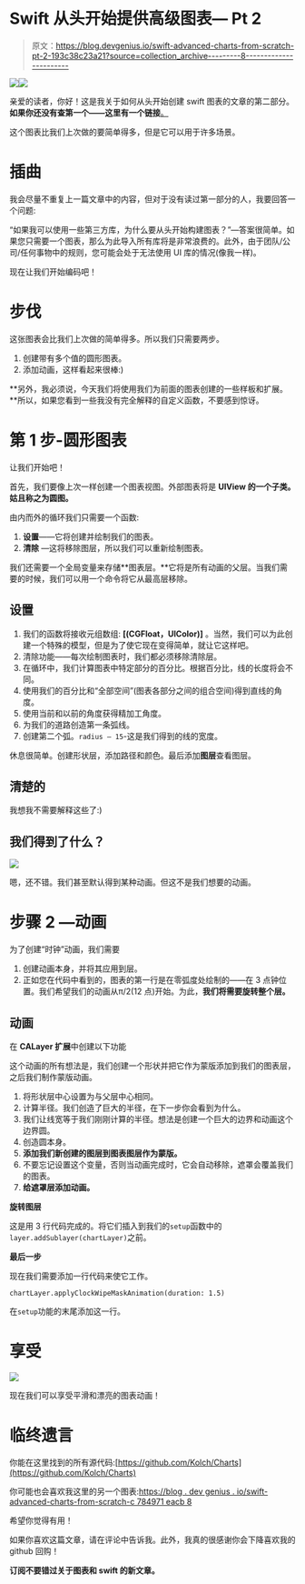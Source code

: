 # Swift 从头开始提供高级图表— Pt 2

> 原文：<https://blog.devgenius.io/swift-advanced-charts-from-scratch-pt-2-193c38c23a21?source=collection_archive---------8----------------------->

![](img/960ccc8ccad042d55245c373a12042d9.png)![](img/29cbfcd0008bf856c6a6cba4346d0fb3.png)

亲爱的读者，你好！这是我关于如何从头开始创建 swift 图表的文章的第二部分。**如果你还没有查第一个——这里有一个链接**[。](/swift-advanced-charts-from-scratch-c784971eacb8)

这个图表比我们上次做的要简单得多，但是它可以用于许多场景。

# 插曲

我会尽量不重复上一篇文章中的内容，但对于没有读过第一部分的人，我要回答一个问题:

“如果我可以使用一些第三方库，为什么要从头开始构建图表？”—答案很简单。如果您只需要一个图表，那么为此导入所有库将是非常浪费的。此外，由于团队/公司/任何事物中的规则，您可能会处于无法使用 UI 库的情况(像我一样)。

现在让我们开始编码吧！

# 步伐

这张图表会比我们上次做的简单得多。所以我们只需要两步。

1.  创建带有多个值的圆形图表。
2.  添加动画，这样看起来很棒:)

**另外，我必须说，今天我们将使用我们为前面的图表创建的一些样板和扩展。**所以，如果您看到一些我没有完全解释的自定义函数，不要感到惊讶。

# 第 1 步-圆形图表

让我们开始吧！

首先，我们要像上次一样创建一个图表视图。外部图表将是 **UIView 的一个子类。**姑且称之为**圆图。**

由内而外的循环我们只需要一个函数:

1.  **设置**——它将创建并绘制我们的图表。
2.  **清除** —这将移除图层，所以我们可以重新绘制图表。

我们还需要一个全局变量来存储**图表层。**它将是所有动画的父层。当我们需要的时候，我们可以用一个命令将它从最高层移除。

## 设置

1.  我们的函数将接收元组数组: **[(CGFloat，UIColor)]** 。当然，我们可以为此创建一个特殊的模型，但是为了使它现在变得简单，就让它这样吧。
2.  清除功能——每次绘制图表时，我们都必须移除清除层。
3.  在循环中，我们计算图表中特定部分的百分比。根据百分比，线的长度将会不同。
4.  使用我们的百分比和“全部空间”(图表各部分之间的组合空间)得到直线的角度。
5.  使用当前和以前的角度获得精加工角度。
6.  为我们的道路创造第一条弧线。
7.  创建第二个弧。`radius — 15`-这是我们得到的线的宽度。

休息很简单。创建形状层，添加路径和颜色。最后添加**图层**查看图层。

## 清楚的

我想我不需要解释这些了:)

## 我们得到了什么？

![](img/5b95d33f8ec188cb0c0abaf43be28508.png)

嗯，还不错。我们甚至默认得到某种动画。但这不是我们想要的动画。

# 步骤 2 —动画

为了创建“时钟”动画，我们需要

1.  创建动画本身，并将其应用到层。
2.  正如您在代码中看到的，图表的第一行是在零弧度处绘制的——在 3 点钟位置。我们希望我们的动画从π/2(12 点)开始。为此，**我们将需要旋转整个层。**

## **动画**

在 **CALayer 扩展**中创建以下功能

这个动画的所有想法是，我们创建一个形状并把它作为蒙版添加到我们的图表层，之后我们制作蒙版动画。

1.  将形状层中心设置为与父层中心相同。
2.  计算半径。我们创造了巨大的半径，在下一步你会看到为什么。
3.  我们让线宽等于我们刚刚计算的半径。想法是创建一个巨大的边界和动画这个边界圆。
4.  创造圆本身。
5.  **添加我们新创建的图层到图表图层作为蒙版。**
6.  不要忘记设置这个变量，否则当动画完成时，它会自动移除，遮罩会覆盖我们的图表。
7.  **给遮罩层添加动画。**

**旋转图层**

这是用 3 行代码完成的。将它们插入到我们的`setup`函数中的`layer.addSublayer(chartLayer)`之前。

**最后一步**

现在我们需要添加一行代码来使它工作。

`chartLayer.applyClockWipeMaskAnimation(duration: 1.5)`

在`setup`功能的末尾添加这一行。

# 享受

![](img/29cbfcd0008bf856c6a6cba4346d0fb3.png)

现在我们可以享受平滑和漂亮的图表动画！

# 临终遗言

你能在这里找到的所有源代码:[https://github.com/Kolch/Charts](https://github.com/Kolch/Charts)

你可能也会喜欢我这里的另一个图表:[https://blog . dev genius . io/swift-advanced-charts-from-scratch-c 784971 eacb 8](/swift-advanced-charts-from-scratch-c784971eacb8)

希望你觉得有用！

如果你喜欢这篇文章，请在评论中告诉我。此外，我真的很感谢你会下降喜欢我的 github 回购！

**订阅不要错过关于图表和 swift 的新文章。**